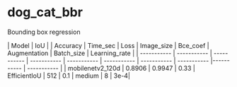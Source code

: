 # dog_cat_bbr
Bounding box regression

| Model     | IoU |   | Accuracy | Time_sec | Loss | Image_size | Bce_coef | Augmentation | Batch_size | Learning_rate |
| ----------- | ----------- | ----------- | ----------- | ----------- | ----------- | ----------- | ----------- |----------- | ----------- |
| mobilenetv2_120d | 0.8906 | 0.9947 | 0.33 | EfficientIoU | 512 | 0.1 | medium | 8 | 3e-4|

